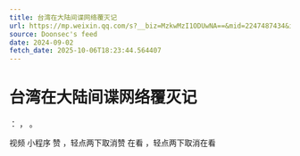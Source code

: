 ```yaml
---
title: 台湾在大陆间谍网络覆灭记
url: https://mp.weixin.qq.com/s?__biz=MzkwMzI1ODUwNA==&mid=2247487434&idx=1&sn=d95ab07632bafbe2b506f412e30e0843
source: Doonsec's feed
date: 2024-09-02
fetch_date: 2025-10-06T18:23:44.564407
---
```


# 台湾在大陆间谍网络覆灭记

：
，
。

视频
小程序
赞
，轻点两下取消赞
在看
，轻点两下取消在看